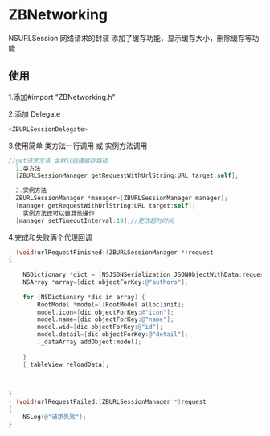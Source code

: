 # ZBNetworking
NSURLSession 网络请求的封装  添加了缓存功能，显示缓存大小，删除缓存等功能 
## 使用
1.添加#import "ZBNetworking.h"

2.添加 Delegate
```objective-c
<ZBURLSessionDelegate>
```

3.使用简单  类方法一行调用 或 实例方法调用
```objective-c
//get请求方法 会默认创建缓存路径 
  1.类方法
  [ZBURLSessionManager getRequestWithUrlString:URL target:self];
  
  2.实例方法
  ZBURLSessionManager *manager=[ZBURLSessionManager manager];
  [manager getRequestWithUrlString:URL target:self];
    实例方法还可以做其他操作
  [manager setTimeoutInterval:10];//更改超时时间 

```

4.完成和失败俩个代理回调
```objective-c
- (void)urlRequestFinished:(ZBURLSessionManager *)request
{
    
    NSDictionary *dict = [NSJSONSerialization JSONObjectWithData:request.downloadData options:NSJSONReadingMutableContainers error:nil];
    NSArray *array=[dict objectForKey:@"authors"];
    
    for (NSDictionary *dic in array) {
        RootModel *model=[[RootModel alloc]init];
        model.icon=[dic objectForKey:@"icon"];
        model.name=[dic objectForKey:@"name"];
        model.wid=[dic objectForKey:@"id"];
        model.detail=[dic objectForKey:@"detail"];
        [_dataArray addObject:model];
        
    }
    [_tableView reloadData];
    
    
    
}
- (void)urlRequestFailed:(ZBURLSessionManager *)request
{
    NSLog(@"请求失败");
}
```

